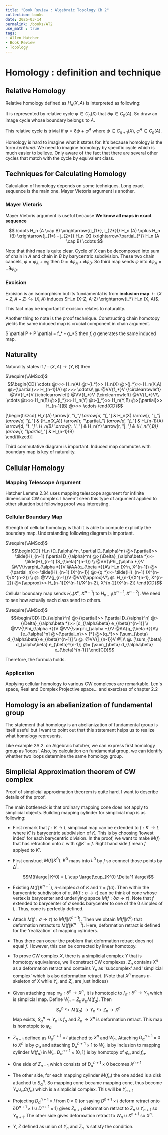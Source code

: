 ```yaml
---
title: "Book Review : Algebraic Topology Ch 2"
collection: books
date: 2025-03-14
permalink: /books/AT2
use_math : true
tags:
- Allen Hatcher
- Book Review
- Topology
---
```


# Homology : definition and technique

## Relative Homology

Relative homology defined as $H_n (X,A)$ is interpreted as following:

It is represented by relative cycle $\varphi \in C_n (X)$ that $\partial \varphi \in C_n (A)$. So draw an image cycle whose boundary belongs to $A$.

This relative cycle is trivial if $\varphi = \partial \psi + \varphi^{A}$ where $\psi \in C_{n+1} (X)$, $\varphi^{A} \in C_{n} (A)$.

Homology is hard to imagine what it states for. It's because homology is the form $ker \partial / im \partial$. We need to imagine homology by specific cycle which is much easier to believe. Only aware of the fact that there are several other cycles that match with the cycle by equivalent class.

## Techniques for Calculating Homology

Calculation of homology depends on some techniques. Long exact sequence is the main one. Mayer Vietoris argument is another.

### Mayer Vietoris

Mayer Vietoris argument is useful because **We know all maps in exact sequence**

$$ \cdots H_n (A \cap B) \xrightarrow{(i_{1*}, i_{2*})} H_n (A) \oplus H_n (B) \xrightarrow{j_{1*} - j_{2*}} H_n (X) \xrightarrow{\partial_{*}} H_n (A \cap B) \cdots $$

Note that third map is quite clear. Cycle of $X$ can be decomposed into sum of chain in $A$ and chain in $B$ by barycentric subdivision. These two chain cancels, $\varphi = \varphi_A + \varphi_B$ then $0 = \partial \varphi_A + \partial \varphi_B$. So third map sends $\varphi$ into $\partial \varphi_A = -\partial \varphi_B$.

### Excision

Excision is an isomorphism but its fundamental is from **inclusion map**.
$i : (X-Z, A-Z) \hookrightarrow (X,A)$ induces $H_n (X-Z, A-Z) \xrightarrow{i_*} H_n (X, A)$.

This fact may be important if excision relates to naturality. 

Another thing to note is the proof technique. Constructing chain homotopy yields the same induced map is crucial component in chain argument.

$ \partial P + P \partial = f_* - g_*$
then $f, g$ generates the same induced map.

## Naturality

Naturality states if $f : (X,A) \rightarrow (Y,B)$ then

$\require{\AMScd}$
$$\begin{CD}
\cdots @>>> H_n(A) @>{i_*}>> H_n(X) @>{j_*}>> H_n(X,A) @>{\partial}>> H_{n-1}(A) @>>> \cdots\\ 
@. @VV{f_*}V {\circlearrowleft} @VV{f_*}V {\circlearrowleft} @VV{f_*}V {\circlearrowleft} @VV{f_*}V\\
\cdots @>>> H_n(B) @>{i_*}>> H_n(Y) @>{j_*}>> H_n(Y,B) @>{\partial}>> H_{n-1}(B) @>>> \cdots
\end{CD}$$

\[\begin{tikzcd}
H_n(A) \arrow[r, "i_*"] \arrow[d, "f_*"] & H_n(X) \arrow[r, "j_*"] \arrow[d, "f_*"] & {H_n(X,A)} \arrow[r, "\partial_*"] \arrow[d, "f_*"] & H_{n-1}(A) \arrow[d, "f_*"] \\
H_n(B) \arrow[r, "i_*"]                  & H_n(Y) \arrow[r, "j_*"]                  & {H_n(Y,B)} \arrow[r, "\partial_*"]                  & H_{n-1}(B)                 
\end{tikzcd}\]

Third commutative diagram is important. Induced map commutes with boundary map is key of naturality.

## Cellular Homology

### Mapping Telescope Argument

Hatcher Lemma 2.34 uses mapping telescope argument for infinite dimensional CW complex. I haven't seen this type of argument applied to other situation but following proof was interesting.

### Cellular Boundary Map

Strength of cellular homology is that it is able to compute explicitly the boundary map. Understanding following diagram is important.

$\require{\AMScd}$
$$\begin{CD}
H_n (D_{\alpha}^n, \partial D_{\alpha}^n) @>{\partial}>> \tilde{H}_{n-1} (\partial D_{\alpha}^n) @>{\Delta}_{\alpha\beta *}>> \tilde{H}_{n-1} (S_{\beta}^{n-1}) \\
@VV{\Phi_{\alpha *}}V @VV{\varphi_{\alpha *}}V @AA{q_{\beta *}}A\\
H_n (X^n, X^{n-1}) @>{\partial_n}>> \tilde{H}_{n-1} (X^{n-1}) @>{q_*}>> \tilde{H}_{n-1} (X^{n-1}/X^{n-2}) \\
@. @VV{j_{n-1}}V @VV{\approx}V\\
@. H_{n-1}(X^{n-1}, X^{n-2}) @>{\approx}>> H_{n-1}(X^{n-1}/X^{n-2}, X^{n-2}/X^{n-2})
\end{CD}$$

Cellular boundary map sends $H_n (X^n, X^{n-1})$ to $H_{n-1}(X^{n-1}, X^{n-2})$. We need to see how actually each class send to others.

$\require{\AMScd}$
$$\begin{CD}
[D_{\alpha}^n] @>{\partial}>> [\partial D_{\alpha}^n] @>{\Delta}_{\alpha\beta *}>> [d_{\alpha\beta} e_{\beta}^{n-1}] \\
@VV{\Phi_{\alpha *}}V @VV{\varphi_{\alpha *}}V @AA{q_{\beta *}}A\\
[e_{\alpha}^n] @>{\partial_n}>> [*] @>{q_*}>> [\sum_{\beta} d_{\alpha\beta} e_{\beta}^{n-1}] \\
@. @VV{j_{n-1}}V @|\\
@. [\sum_{\beta} d_{\alpha\beta} e_{\beta}^{n-1}] @= [\sum_{\beta} d_{\alpha\beta} e_{\beta}^{n-1}]
\end{CD}$$

Therefore, the formula holds.

### Application

Applying cellular homology to various CW complexes are remarkable. Len's space, Real and Complex Projective space... and exercises of chapter 2.2

## Homology is an abelianization of fundamental group

The statement that homology is an abelianization of fundamental group is itself useful but I want to point out that this statement helps us to realize what homology represents.

Like example 2A.2. on Algebraic hatcher, we can express first homology group as 'loops'. Also, by calculation on fundamental group, we can identify whether two loops determine the same homology group.

## Simplicial Approximation theorem of CW complex

Proof of simplicial approximation theorem is quite hard. I want to describe details of the proof.

The main bottleneck is that ordinary mapping cone does not apply to simplicial objects. Building mapping cylinder for simplicial map is as following:

- First remark that $f:K \rightarrow L$ simplicial map can be extended to $f:K' \rightarrow L$ where $K'$ is barycentric subdivision of $K$. This is by choosing 'lowest index' for each barycentric division. In the proof, we want to make $M(f)$ that has retraction onto $L$ with $r_1 \| K' =f$. Right hand side $f$ mean $f$ applyed to $K'$.

- First construct $M(f\|K^0)$. $K^0$ maps into $L^0$ by $f$ so connect those points by $\Delta^1$.

  $$M(f\large| K^0) = L \cup \large(\cup_{K^0} \Delta^1 \large)$$

- Existing $M(f\|K^{n-1})$, $n$-simplex $\sigma$ of $K$ and $\tau = f(\sigma)$. Then within the barycentric subdivision of $\sigma$, $M(f:\sigma \rightarrow \tau)$ can be think of cone whose vertex is barycenter and underlying space $M(f:\partial \sigma \rightarrow \tau)$. Note that $f$ extended to barycenter of $\sigma$ sends barycenter to one of the 0 simplex of $L$. Thus, cone is perfectly defined.

- Attach $M(f:\sigma \rightarrow \tau)$ to $M(f\|K^{n-1})$. Then we obtain $M(f\|K^n)$ that deformation retracts to $M(f\|K^{n-1})$. Here, deformation retract is defined for the 'realization' of mapping cylinders.

- Thus there can occur the problem that deformation retract does not equal $f$. However, this can be corrected by linear homotopy.

- To prove CW complex $X$, there is a simplicial complex $Y$ that is homotopy equivalence, we'll construct CW complexes. $Z_n$ contains $X^n$ as a deformation retract and contains $Y_n$ as 'subcomplex' and 'simplicial complex' which is also deformation retract. (Note that $X^n$ means $n$-skeleton of $X$ while $Y_n$ and $Z_n$ are just indices)

- Given attaching map $\varphi_{\alpha} : S^n \rightarrow X^n$, it is homotopic to $f_{\alpha} : S^n \rightarrow Y_n$ which is simplicial map. Define $W_n = Z_n \cup_{\alpha} M(f_{\alpha})$. Then
  $$ S_{\alpha}^n \hookrightarrow M(f_{\alpha}) \rightarrow Y_n \hookrightarrow Z_n \rightarrow X^n$$
Map exists, $S_{\alpha}^n \rightarrow Y_n$ is $f_{\alpha}$ and $Z_n \rightarrow X^n$ is deformation retract. This map is homotopic to $\varphi_{\alpha}$

- $Z_{n+1}$ defined as $D_{\alpha}^{n+1} \times I$ attached to $X^n$ and $W_n$. Attaching $D_{\alpha}^{n+1} \times 0$ to $X^n$ is by $\varphi_{\alpha}$ and attaching $D_{\alpha}^{n+1} \times 1$ to $W_n$ is by inclusion to mapping cylinder $M(f_{\alpha})$ in $W_n$. $D_{\alpha}^{n+1} \times (0,1)$ is by homotopy of $\varphi_{\alpha}$ and $f_{\alpha}$.

- One side of $Z_{n+1}$ which consists of $D_{\alpha}^{n+1} \times 0$ becomes $X^{n+1}$

- The other side, for each mapping cylinder $M(f_{\alpha})$ the one added is a disk attached to $S_{\alpha}^n$. So mapping cone became mapping cone, thus become $Y_n \cup_{\alpha} C(f_{\alpha})$ which is a simplicial complex. This will be $Y_{n+1}$

- Projecting $D_{\alpha}^{n+1} \times I$ from $0 \times 0$ (or saying $D^{n+1}\times I$ deform retract onto $\partial D^{n+1} \times I \cup D^{n+1} \times 1$) gives $Z_{n+1}$ deformation retract to $Z_n \cup Y_{n+1}$ so $Y_{n+1}$. The other side gives deformation retract to $W_n \cup X^{n+1}$ so $X^n$.

- $Y$, $Z$ defined as union of $Y_n$ and $Z_n$ 's satisfy the condition.
